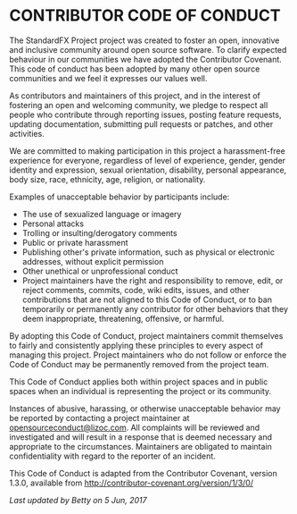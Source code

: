 CONTRIBUTOR CODE OF CONDUCT
===========================
The StandardFX Project project was created to foster an open, innovative and inclusive community around open source software. To clarify expected 
behaviour in our communities we have adopted the Contributor Covenant. This code of conduct has been adopted by many other open source communities 
and we feel it expresses our values well. 

As contributors and maintainers of this project, and in the interest of fostering an open and welcoming community, we pledge to respect all people 
who contribute through reporting issues, posting feature requests, updating documentation, submitting pull requests or patches, and other activities.

We are committed to making participation in this project a harassment-free experience for everyone, regardless of level of experience, gender, 
gender identity and expression, sexual orientation, disability, personal appearance, body size, race, ethnicity, age, religion, or nationality.

Examples of unacceptable behavior by participants include:
- The use of sexualized language or imagery
- Personal attacks
- Trolling or insulting/derogatory comments
- Public or private harassment
- Publishing other's private information, such as physical or electronic addresses, without explicit permission
- Other unethical or unprofessional conduct
- Project maintainers have the right and responsibility to remove, edit, or reject comments, commits, code, wiki edits, issues, and other contributions that are not aligned to this Code of Conduct, or to ban temporarily or permanently any contributor for other behaviors that they deem inappropriate, threatening, offensive, or harmful.

By adopting this Code of Conduct, project maintainers commit themselves to fairly and consistently applying these principles to every aspect of 
managing this project. Project maintainers who do not follow or enforce the Code of Conduct may be permanently removed from the project team.

This Code of Conduct applies both within project spaces and in public spaces when an individual is representing the project or its community.

Instances of abusive, harassing, or otherwise unacceptable behavior may be reported by contacting a project maintainer 
at [opensourceconduct@lizoc.com](opensourceconduct@lizoc.com). All complaints will be reviewed and investigated and will result in a response 
that is deemed necessary and appropriate to the circumstances. Maintainers are obligated to maintain confidentiality with regard to the 
reporter of an incident.

This Code of Conduct is adapted from the Contributor Covenant, version 1.3.0, available from http://contributor-covenant.org/version/1/3/0/


*Last updated by Betty on 5 Jun, 2017*
